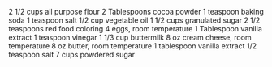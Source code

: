 2 1/2 cups all purpose flour
2 Tablespoons cocoa powder
1 teaspoon baking soda
1 teaspoon salt
1/2 cup vegetable oil
1 1/2 cups granulated sugar
2 1/2 teaspoons red food coloring
4 eggs, room temperature
1 Tablespoon vanilla extract
1 teaspoon vinegar
1 1/3 cup buttermilk
8 oz cream cheese, room temperature
8 oz butter, room temperature
1 tablespoon vanilla extract
1/2 teaspoon salt
7 cups powdered sugar











